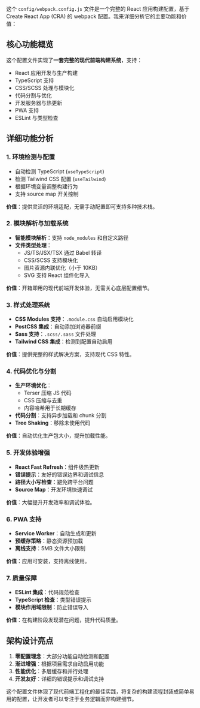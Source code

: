这个 `config/webpack.config.js` 文件是一个完整的 React 应用构建配置，基于 Create React App (CRA) 的 webpack 配置。我来详细分析它的主要功能和价值：

## 核心功能概览

这个配置文件实现了**一套完整的现代前端构建系统**，支持：
- React 应用开发与生产构建
- TypeScript 支持
- CSS/SCSS 处理与模块化
- 代码分割与优化
- 开发服务器与热更新
- PWA 支持
- ESLint 与类型检查

## 详细功能分析

### 1. **环境检测与配置**
- 自动检测 TypeScript (`useTypeScript`)
- 检测 Tailwind CSS 配置 (`useTailwind`)
- 根据环境变量调整构建行为
- 支持 source map 开关控制

**价值**：提供灵活的环境适配，无需手动配置即可支持多种技术栈。

### 2. **模块解析与加载系统**
- **智能模块解析**：支持 `node_modules` 和自定义路径
- **文件类型处理**：
  - JS/TS/JSX/TSX 通过 Babel 转译
  - CSS/SCSS 支持模块化
  - 图片资源内联优化（小于 10KB）
  - SVG 支持 React 组件化导入

**价值**：开箱即用的现代前端开发体验，无需关心底层配置细节。

### 3. **样式处理系统**
- **CSS Modules 支持**：`.module.css` 自动启用模块化
- **PostCSS 集成**：自动添加浏览器前缀
- **Sass 支持**：`.scss/.sass` 文件处理
- **Tailwind CSS 集成**：检测到配置自动启用

**价值**：提供完整的样式解决方案，支持现代 CSS 特性。

### 4. **代码优化与分割**
- **生产环境优化**：
  - Terser 压缩 JS 代码
  - CSS 压缩与去重
  - 内容哈希用于长期缓存
- **代码分割**：支持异步加载和 chunk 分割
- **Tree Shaking**：移除未使用代码

**价值**：自动优化生产包大小，提升加载性能。

### 5. **开发体验增强**
- **React Fast Refresh**：组件级热更新
- **错误提示**：友好的错误边界和调试信息
- **路径大小写检查**：避免跨平台问题
- **Source Map**：开发环境快速调试

**价值**：大幅提升开发效率和调试体验。

### 6. **PWA 支持**
- **Service Worker**：自动生成和更新
- **预缓存策略**：静态资源预加载
- **离线支持**：5MB 文件大小限制

**价值**：应用可安装，支持离线使用。

### 7. **质量保障**
- **ESLint 集成**：代码规范检查
- **TypeScript 检查**：类型错误提示
- **模块作用域限制**：防止错误导入

**价值**：在构建阶段发现潜在问题，提升代码质量。

## 架构设计亮点

1. **零配置理念**：大部分功能自动检测和配置
2. **渐进增强**：根据项目需求自动启用功能
3. **性能优化**：多层缓存和并行处理
4. **开发友好**：详细的错误提示和调试支持

这个配置文件体现了现代前端工程化的最佳实践，将复杂的构建流程封装成简单易用的配置，让开发者可以专注于业务逻辑而非构建细节。